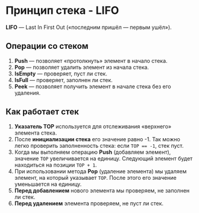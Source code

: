 # Принцип стека - LIFO

**LIFO** — Last In First Out («последним пришёл — первым ушёл»).

## Операции со стеком

1. **Push** — позволяет «протолкнуть» элемент в начало стека. 
2. **Pop** — позволяет удалить элемент из начала стека.
3. **IsEmpty** — проверяет, пуст ли стек.
4. **IsFull** — проверяет, заполнен ли стек.
5. **Peek** — позволяет получить элемент в начале стека без его удаления.

## Как работает стек

1. **Указатель TOP** используется для отслеживания «верхнего» элемента стека.
2. После **инициализации стека** его значение равно -1. Так можно легко проверить заполненность стека: если `TOP == -1`, стек пуст.
3. Когда мы выполняем операцию **Push** (добавляем элемент), значение `TOP` увеличивается на единицу. Следующий элемент будет находиться на позиции `TOP + 1`.
4. При использовании метода **Pop** (удаление элемента) мы удаляем элемент, на который указывает `TOP`. После этого его значение уменьшается на единицу.
5. **Перед добавлением** нового элемента мы проверяем, не заполнен ли стек.
6. **Перед удалением** элемента проверяем, не пуст ли стек.
